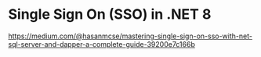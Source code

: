 ﻿# Single Sign On (SSO) in .NET 8

https://medium.com/@hasanmcse/mastering-single-sign-on-sso-with-net-sql-server-and-dapper-a-complete-guide-39200e7c166b
